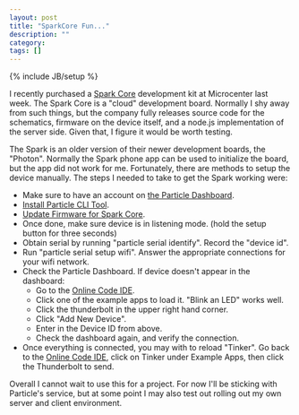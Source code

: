 ```yaml
---
layout: post
title: "SparkCore Fun..."
description: ""
category:
tags: []
---
```

{% include JB/setup %}

I recently purchased a [Spark Core](https://www.particle.io/) development kit at Microcenter last week.  The Spark Core is a "cloud" development board.  Normally I shy away from such things, but the company fully releases source
code for the schematics, firmware on the device itself, and a node.js implementation of the server side.
Given that, I figure it would be worth testing.  

The Spark is an older version of their newer development boards, the "Photon".  Normally the Spark phone app can be 
used to initialize the board, but the app did not work for me.  Fortunately, there are methods to setup the device manually.  The steps I needed to take to get the Spark working were:

  * Make sure to have an account on [the Particle Dashboard](https://dashboard.particle.io).
  * [Install Particle CLI Tool](https://github.com/spark/particle-cli).
  * [Update Firmware for Spark Core](https://github.com/spark/particle-cli#core).
  * Once done, make sure device is in listening mode. (hold the setup button for three seconds)
  * Obtain serial by running "particle serial identify".  Record the "device id".
  * Run "particle serial setup wifi".  Answer the appropriate connections for your wifi network.
  * Check the Particle Dashboard.  If device doesn't appear in the dashboard:
    * Go to the [Online Code IDE](https://build.particle.io).
    * Click one of the example apps to load it.  "Blink an LED" works well.
    * Click the thunderbolt in the upper right hand corner.
    * Click "Add New Device".
    * Enter in the Device ID from above.
    * Check the dashboard again, and verify the connection.
  * Once everything is connected, you may with to reload "Tinker".   Go back to the [Online Code IDE](https://build.particle.io), click on Tinker under Example Apps, then click the Thunderbolt to send.

Overall I cannot wait to use this for a project.  For now I'll be sticking with Particle's service, but at some
point I may also test out rolling out my own server and client environment.



